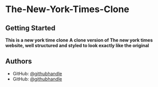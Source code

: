 # The-New-York-Times-Clone

## Getting Started

**This is a new york time clone**
**A clone version of The new york times website, well structured and styled to look exactly like the original**

## Authors

- GitHub: [@githubhandle](https://github.com/Bishoy-Samwel)
- GitHub: [@githubhandle](https://github.com/juxsalley)
